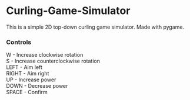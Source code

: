 # Curling-Game-Simulator
This is a simple 2D top-down curling game simulator.
Made with pygame.

### Controls
W - Increase clockwise rotation<br>
S - Increase counterclockwise rotation<br>
LEFT - Aim left<br>
RIGHT - Aim right<br>
UP - Increase power<br>
DOWN - Decrease power<br>
SPACE - Confirm

